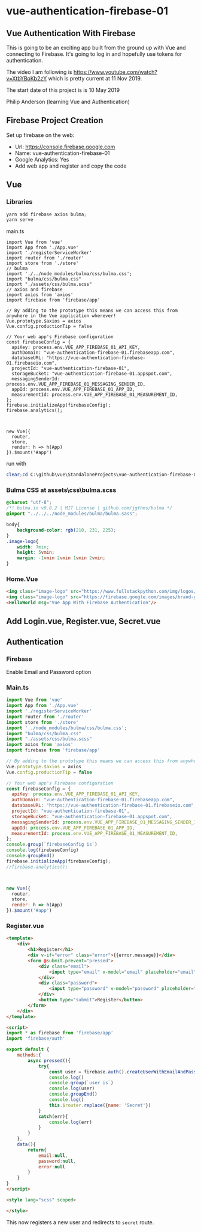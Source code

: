 # vue-authentication-firebase-01

## Vue Authentication With Firebase

This is going to be an exciting app built from the ground up with Vue and connecting to Firebase.  It's going to log in and hopefully use tokens for authentication.

The video I am following is https://www.youtube.com/watch?v=XtbYBoKb2zY which is pretty current at 11 Nov 2019.

The start date of this project is  is 10 May 2019



Philip Anderson (learning Vue and Authentication)



## Firebase Project Creation

Set up firebase on the web:

- Url: https://console.firebase.google.com
- Name: vue-authentication-firebase-01
- Google Analytics: Yes
- Add web app and register and copy the code

## Vue

### Libraries

```powershell
yarn add firebase axios bulma; 
yarn serve
```

main.ts

```
import Vue from 'vue'
import App from './App.vue'
import './registerServiceWorker'
import router from './router'
import store from './store'
// bulma
import './../node_modules/bulma/css/bulma.css';
import "bulma/css/bulma.css"
import "./assets/css/bulma.scss"
// axios and firebase
import axios from 'axios'
import firebase from 'firebase/app'

// By adding to the prototype this means we can access this from anywhere in the Vue application wherever!
Vue.prototype.$axios = axios
Vue.config.productionTip = false

// Your web app's Firebase configuration
const firebaseConfig = {
  apiKey: process.env.VUE_APP_FIREBASE_01_API_KEY,
  authDomain: "vue-authentication-firebase-01.firebaseapp.com",
  databaseURL: "https://vue-authentication-firebase-01.firebaseio.com",
  projectId: "vue-authentication-firebase-01",
  storageBucket: "vue-authentication-firebase-01.appspot.com",
  messagingSenderId: process.env.VUE_APP_FIREBASE_01_MESSAGING_SENDER_ID,
  appId: process.env.VUE_APP_FIREBASE_01_APP_ID,
  measurementId: process.env.VUE_APP_FIREBASE_01_MEASUREMENT_ID,
};
firebase.initializeApp(firebaseConfig);
firebase.analytics();



new Vue({
  router,
  store,
  render: h => h(App)
}).$mount('#app')

```

run with

```powershell
clear;cd C:\github\vue\StandaloneProjects\vue-authentication-firebase-01\; yarn serve
```

### Bulma CSS at assets\css\bulma.scss

```css
@charset "utf-8";
/*! bulma.io v0.8.2 | MIT License | github.com/jgthms/bulma */
@import "../../../node_modules/bulma/bulma.sass";

body{
    background-color: rgb(210, 231, 225);
}
.image-logo{
    width: 7min;
    height: 5vmin;
    margin: -1vmin 2vmin 1vmin 2vmin;
}

```

### Home.Vue

```html
<img class="image-logo" src="https://www.fullstackpython.com/img/logos/vuejs-wide.png" />
<img class="image-logo" src="https://firebase.google.com/images/brand-guidelines/logo-standard.png" />
<HelloWorld msg="Vue App With Firebase Authentication"/>
```

## Add Login.vue, Register.vue, Secret.vue

## Authentication

### Firebase

Enable Email and Password option 

### Main.ts

```js
import Vue from 'vue'
import App from './App.vue'
import './registerServiceWorker'
import router from './router'
import store from './store'
import '../node_modules/bulma/css/bulma.css';
import "bulma/css/bulma.css"
import "./assets/css/bulma.scss"
import axios from 'axios'
import firebase from 'firebase/app'

// By adding to the prototype this means we can access this from anywhere in the Vue application wherever!
Vue.prototype.$axios = axios
Vue.config.productionTip = false

// Your web app's Firebase configuration
const firebaseConfig = {
  apiKey: process.env.VUE_APP_FIREBASE_01_API_KEY,
  authDomain: "vue-authentication-firebase-01.firebaseapp.com",
  databaseURL: "https://vue-authentication-firebase-01.firebaseio.com",
  projectId: "vue-authentication-firebase-01",
  storageBucket: "vue-authentication-firebase-01.appspot.com",
  messagingSenderId: process.env.VUE_APP_FIREBASE_01_MESSAGING_SENDER_ID,
  appId: process.env.VUE_APP_FIREBASE_01_APP_ID,
  measurementId: process.env.VUE_APP_FIREBASE_01_MEASUREMENT_ID,
};
console.group(`firebaseConfig is`)
console.log(firebaseConfig)
console.groupEnd()
firebase.initializeApp(firebaseConfig);
//firebase.analytics();



new Vue({
  router,
  store,
  render: h => h(App)
}).$mount('#app')

```



### Register.vue

```html
<template>
    <div>
        <h1>Register</h1>
        <div v-if="error" class="error">{{error.message}}</div>
        <form @submit.prevent="pressed">
            <div class="email">
                <input type="email" v-model="email" placeholder="email" />
            </div>
            <div class="password">
                <input type="password" v-model="password" placeholder="password"/>
            </div>
            <button type="submit">Register</button>
        </form>
    </div>
</template>

<script>
import * as firebase from 'firebase/app'
import 'firebase/auth'

export default {
    methods:{
        async pressed(){
            try{
                const user = firebase.auth().createUserWithEmailAndPassword(this.email,this.password)
                console.log()
                console.group(`user is`)
                console.log(user)
                console.groupEnd()
                console.log()
                this.$router.replace({name: 'Secret'})
            }
            catch(err){
                console.log(err)
            }
        }
    },
    data(){
        return{
            email:null,
            password:null,
            error:null
        }
    }
}
</script>

<style lang="scss" scoped>

</style>
```

This now registers a new user and redirects to `secret` route.

